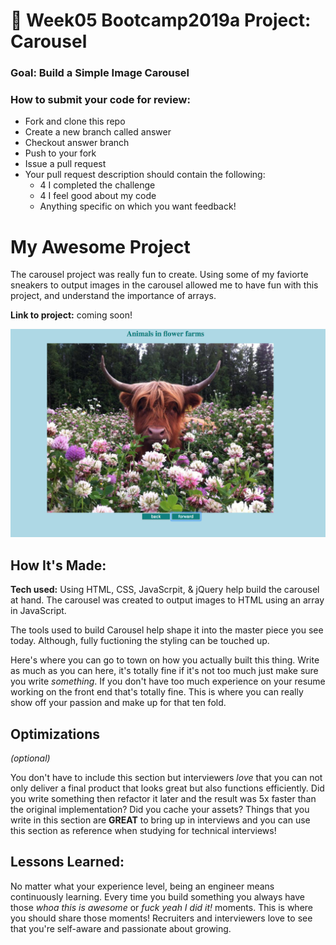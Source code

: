 # 🎠 Week05 Bootcamp2019a Project: Carousel

### Goal: Build a Simple Image Carousel

### How to submit your code for review:

- Fork and clone this repo
- Create a new branch called answer
- Checkout answer branch
- Push to your fork
- Issue a pull request
- Your pull request description should contain the following:
  - 4 I completed the challenge
  - 4 I feel good about my code
  - Anything specific on which you want feedback!

 # My Awesome Project
 The carousel project was really fun to create. Using some of my faviorte sneakers to output images in the carousel allowed me to have fun with this project, and understand the importance of arrays.   


**Link to project:** coming soon!

![alt tag](/carousel.png)

## How It's Made:

**Tech used:** 
Using HTML, CSS, JavaScrpit, & jQuery help build the carousel at hand. The carousel was created to output images to HTML using an array in JavaScript. 

The tools used to build Carousel help shape it into the master piece you see today.  Although, fully fuctioning the styling can be touched up.



Here's where you can go to town on how you actually built this thing. Write as much as you can here, it's totally fine if it's not too much just make sure you write *something*. If you don't have too much experience on your resume working on the front end that's totally fine. This is where you can really show off your passion and make up for that ten fold.

## Optimizations
*(optional)*

You don't have to include this section but interviewers *love* that you can not only deliver a final product that looks great but also functions efficiently. Did you write something then refactor it later and the result was 5x faster than the original implementation? Did you cache your assets? Things that you write in this section are **GREAT** to bring up in interviews and you can use this section as reference when studying for technical interviews!

## Lessons Learned:

No matter what your experience level, being an engineer means continuously learning. Every time you build something you always have those *whoa this is awesome* or *fuck yeah I did it!* moments. This is where you should share those moments! Recruiters and interviewers love to see that you're self-aware and passionate about growing.

